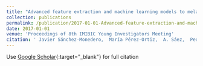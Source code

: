 ```yaml
---
title: "Advanced feature extraction and machine learning models to melanoma and Breslow index detection"
collection: publications
permalink: /publication/2017-01-01-Advanced-feature-extraction-and-machine-learning-models-to-melanoma-and-Breslow-index-detection
date: 2017-01-01
venue: 'Proceedings of 8th IMIBIC Young Investigators Meeting'
citation: ' Javier Sánchez-Monedero,  María Pérez-Ortiz,  A. Sáez,  Pedro Antonio Gutiérrez,  César Hervás-Martínez, &quot;Advanced feature extraction and machine learning models to melanoma and Breslow index detection.&quot; Proceedings of 8th IMIBIC Young Investigators Meeting, 2017, Córdoba, Spain, pp.131.'
---
```

Use [Google Scholar](https://scholar.google.com/scholar?q=Advanced+feature+extraction+and+machine+learning+models+to+melanoma+and+Breslow+index+detection){:target="_blank"} for full citation